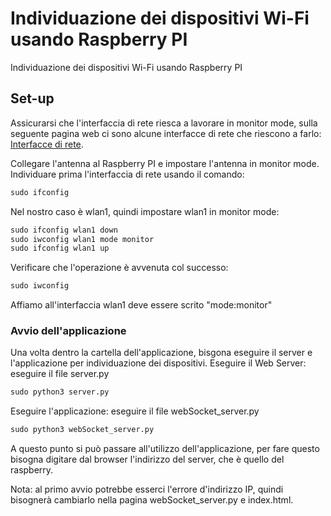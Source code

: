 # Individuazione dei dispositivi Wi-Fi usando Raspberry PI
Individuazione dei dispositivi Wi-Fi usando Raspberry PI

## Set-up
Assicurarsi che l'interfaccia di rete riesca a lavorare in monitor mode, sulla seguente pagina web ci sono alcune interfacce di rete che riescono a farlo:
[Interfacce di rete](https://null-byte.wonderhowto.com/how-to/buy-best-wireless-network-adapter-for-wi-fi-hacking-2019-0178550).

Collegare l'antenna al Raspberry PI e impostare l'antenna in monitor mode.
Individuare prima l'interfaccia di rete usando il comando:
```python
sudo ifconfig
```
Nel nostro caso è wlan1, quindi impostare wlan1 in monitor mode:
```python
sudo ifconfig wlan1 down
sudo iwconfig wlan1 mode monitor
sudo ifconfig wlan1 up
```
Verificare che l'operazione è avvenuta col successo:
```python
sudo iwconfig
```
Affiamo all'interfaccia wlan1 deve essere scrito "mode:monitor"
### Avvio dell'applicazione
Una volta dentro la cartella dell'applicazione, bisgona eseguire il server e l'applicazione per individuazione dei dispositivi.
Eseguire il Web Server: eseguire il file server.py
```python
sudo python3 server.py
```
Eseguire l'applicazione: eseguire il file webSocket_server.py
```python
sudo python3 webSocket_server.py
```
A questo punto si può passare all'utilizzo dell'applicazione, per fare questo bisogna digitare dal browser l'indirizzo del server, che è quello del raspberry.

Nota: al primo avvio potrebbe esserci l'errore d'indirizzo IP, quindi bisognerà cambiarlo nella pagina webSocket_server.py e index.html.
